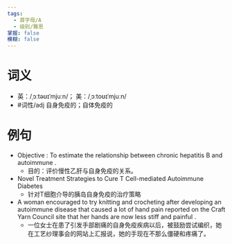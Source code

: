```yaml
---
tags:
  - 首字母/A
  - 级别/雅思
掌握: false
模糊: false
---
```

# 词义
- 英：/ˌɔːtəʊɪˈmjuːn/； 美：/ˌɔːtoʊɪˈmjuːn/
- #词性/adj  自身免疫的；自体免疫的
# 例句
- Objective : To estimate the relationship between chronic hepatitis B and autoimmune .
	- 目的：评价慢性乙肝与自身免疫的关系。
- Novel Treatment Strategies to Cure T Cell-mediated Autoimmune Diabetes
	- 针对T细胞介导的胰岛自身免疫的治疗策略
- A woman encouraged to try knitting and crocheting after developing an autoimmune disease that caused a lot of hand pain reported on the Craft Yarn Council site that her hands are now less stiff and painful .
	- 一位女士在患了引发手部剧痛的自身免疫疾病以后，被鼓励尝试编织，她在工艺纱理事会的网站上汇报说，她的手现在不那么僵硬和疼痛了。
